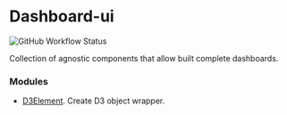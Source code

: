 # Dashboard-ui

![GitHub Workflow Status](https://img.shields.io/github/workflow/status/dashboard-ui/dashboard-ui/CI-Test)


Collection of agnostic components that allow built complete dashboards.


### Modules

- [D3Element](https://github.com/dashboard-ui/dashboard-ui/tree/master/packages/modules/d3element#readme).
Create D3 object wrapper. 